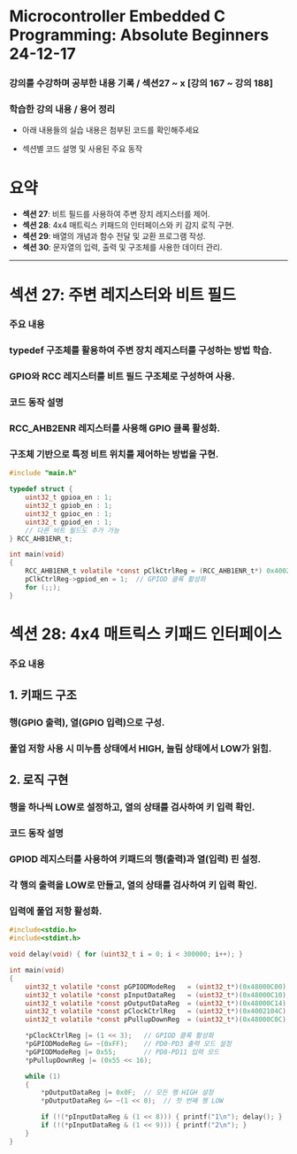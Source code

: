 # Microcontroller Embedded C Programming: Absolute Beginners 24-12-17

### 강의를 수강하며 공부한 내용 기록 / 섹션27 ~ x [강의 167 ~ 강의 188]

### 학습한 강의 내용 / 용어 정리  
- 아래 내용들의 실습 내용은 첨부된 코드를 확인해주세요

- 섹션별 코드 설명 및 사용된 주요 동작

# 요약
- **섹션 27**: 비트 필드를 사용하여 주변 장치 레지스터를 제어.
- **섹션 28**: 4x4 매트릭스 키패드의 인터페이스와 키 감지 로직 구현.
- **섹션 29**: 배열의 개념과 함수 전달 및 교환 프로그램 작성.
- **섹션 30**: 문자열의 입력, 출력 및 구조체를 사용한 데이터 관리.

----
# 섹션 27: 주변 레지스터와 비트 필드 

### 주요 내용
### typedef 구조체를 활용하여 주변 장치 레지스터를 구성하는 방법 학습.
### GPIO와 RCC 레지스터를 비트 필드 구조체로 구성하여 사용.
### 코드 동작 설명
### RCC_AHB2ENR 레지스터를 사용해 GPIO 클록 활성화.
### 구조체 기반으로 특정 비트 위치를 제어하는 방법을 구현.
```c
#include "main.h"

typedef struct {
    uint32_t gpioa_en : 1;
    uint32_t gpiob_en : 1;
    uint32_t gpioc_en : 1;
    uint32_t gpiod_en : 1;
    // 다른 비트 필드도 추가 가능
} RCC_AHB1ENR_t;

int main(void)
{
    RCC_AHB1ENR_t volatile *const pClkCtrlReg = (RCC_AHB1ENR_t*) 0x4002104C;
    pClkCtrlReg->gpiod_en = 1;  // GPIOD 클록 활성화
    for (;;);
}
```
# 섹션 28: 4x4 매트릭스 키패드 인터페이스

### 주요 내용
## 1. 키패드 구조
### 행(GPIO 출력), 열(GPIO 입력)으로 구성.
### 풀업 저항 사용 시 미누름 상태에서 HIGH, 눌림 상태에서 LOW가 읽힘.
## 2. 로직 구현
### 행을 하나씩 LOW로 설정하고, 열의 상태를 검사하여 키 입력 확인.
### 코드 동작 설명
### GPIOD 레지스터를 사용하여 키패드의 행(출력)과 열(입력) 핀 설정.
### 각 행의 출력을 LOW로 만들고, 열의 상태를 검사하여 키 입력 확인.
### 입력에 풀업 저항 활성화.
```c
#include<stdio.h>
#include<stdint.h>

void delay(void) { for (uint32_t i = 0; i < 300000; i++); }

int main(void)
{
    uint32_t volatile *const pGPIODModeReg   = (uint32_t*)(0x48000C00);
    uint32_t volatile *const pInputDataReg   = (uint32_t*)(0x48000C10);
    uint32_t volatile *const pOutputDataReg  = (uint32_t*)(0x48000C14);
    uint32_t volatile *const pClockCtrlReg   = (uint32_t*)(0x4002104C);
    uint32_t volatile *const pPullupDownReg  = (uint32_t*)(0x48000C0C);

    *pClockCtrlReg |= (1 << 3);   // GPIOD 클록 활성화
    *pGPIODModeReg &= ~(0xFF);    // PD0-PD3 출력 모드 설정
    *pGPIODModeReg |= 0x55;       // PD8-PD11 입력 모드
    *pPullupDownReg |= (0x55 << 16);

    while (1)
    {
        *pOutputDataReg |= 0x0F;  // 모든 행 HIGH 설정
        *pOutputDataReg &= ~(1 << 0);  // 첫 번째 행 LOW

        if (!(*pInputDataReg & (1 << 8))) { printf("1\n"); delay(); }
        if (!(*pInputDataReg & (1 << 9))) { printf("2\n"); }
    }
}
```
